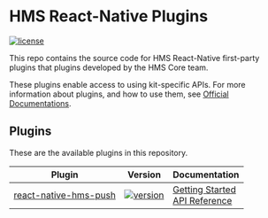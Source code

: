 # HMS React-Native Plugins
[![license](https://img.shields.io/badge/license-Apache--2.0-green)](./LICENCE)


This repo contains the source code for HMS React-Native first-party plugins that plugins developed by the HMS Core team.

These plugins enable access to using kit-specific APIs. For more information
about plugins, and how to use them, see
[Official Documentations](https://developer.huawei.com/consumer/en/doc/overview/HMS-Core-Plugin).


## Plugins
These are the available plugins in this repository.

| Plugin | Version | Documentation |
|--------|-----|-----|
| [react-native-hms-push](./react-native-hms-push) | [![version](https://img.shields.io/badge/HMS-4.0.4-red)](./react-native-hms-push) | [Getting Started](https://developer.huawei.com/consumer/en/doc/development/HMS-Plugin-Guides/preparedevenv-0000001050155838) <br/> [API Reference](https://developer.huawei.com/consumer/en/doc/development/HMS-Plugin-References/instanceid-0000001050157805) |
